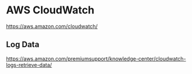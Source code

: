 # AWS CloudWatch

https://aws.amazon.com/cloudwatch/

## Log Data

https://aws.amazon.com/premiumsupport/knowledge-center/cloudwatch-logs-retrieve-data/